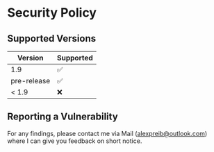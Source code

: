 # Security Policy

## Supported Versions

| Version     | Supported          |
|-------------| ------------------ |
| 1.9         | :white_check_mark: |
| pre-release | :white_check_mark: |
| < 1.9       | :x:                |

## Reporting a Vulnerability

For any findings, please contact me via Mail (alexpreib@outlook.com) where I can give you feedback on short notice.
